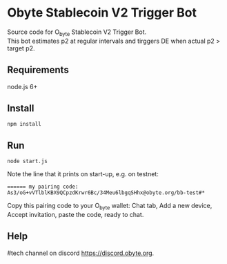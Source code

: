 # Obyte Stablecoin V2 Trigger Bot

Source code for O<sub>byte</sub> Stablecoin V2 Trigger Bot.  
This bot estimates p2 at regular intervals and tirggers DE when actual p2 > target p2.
## Requirements

node.js 6+

## Install
```
npm install
```
## Run
```
node start.js
```
Note the line that it prints on start-up, e.g. on testnet:
```
====== my pairing code: As3/oG+vVTlblKBX9QCpzdKrwr6Bc/34Meu6lbgqSHhx@obyte.org/bb-test#*
```
Copy this pairing code to your O<sub>byte</sub> wallet: Chat tab, Add a new device, Accept invitation, paste the code, ready to chat.

## Help

\#tech channel on discord https://discord.obyte.org.

